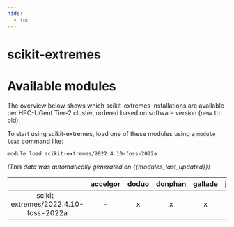 ```yaml
---
hide:
  - toc
---
```


scikit-extremes
===============

# Available modules


The overview below shows which scikit-extremes installations are available per HPC-UGent Tier-2 cluster, ordered based on software version (new to old).

To start using scikit-extremes, load one of these modules using a `module load` command like:

```shell
module load scikit-extremes/2022.4.10-foss-2022a
```

*(This data was automatically generated on {{modules_last_updated}})*  

| |accelgor|doduo|donphan|gallade|joltik|shinx|
| :---: | :---: | :---: | :---: | :---: | :---: | :---: |
|scikit-extremes/2022.4.10-foss-2022a|-|x|x|x|-|-|
